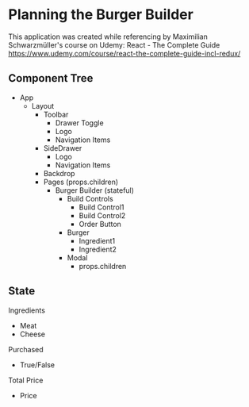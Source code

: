 # Planning the Burger Builder

This application was created while referencing by Maximilian Schwarzmüller's course on Udemy: React - The Complete Guide https://www.udemy.com/course/react-the-complete-guide-incl-redux/

## Component Tree

-   App
    -   Layout
        -   Toolbar
            -   Drawer Toggle
            -   Logo
            -   Navigation Items
        -   SideDrawer
            -   Logo
            -   Navigation Items
        -   Backdrop
        -   Pages (props.children)
            -   Burger Builder (stateful)
                -   Build Controls
                    -   Build Control1
                    -   Build Control2
                    -   Order Button
                -   Burger
                    -   Ingredient1
                    -   Ingredient2
                -   Modal
                    -   props.children

## State

Ingredients

-   Meat
-   Cheese

Purchased

-   True/False

Total Price

-   Price
